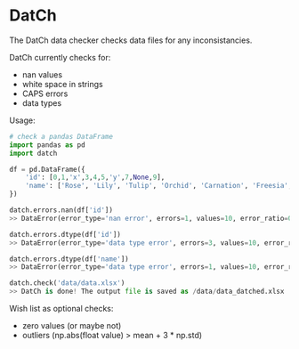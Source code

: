 # DatCh
The DatCh data checker checks data files for any inconsistancies.

DatCh currently checks for:
- nan values
- white space in strings
- CAPS errors
- data types

Usage:
```python
# check a pandas DataFrame
import pandas as pd
import datch

df = pd.DataFrame({
    'id': [0,1,'x',3,4,5,'y',7,None,9],
    'name': ['Rose', 'Lily', 'Tulip', 'Orchid', 'Carnation', 'Freesia', 3.14159265, 'Gladiolus', 'Anemone', 'Daffodil'],
})

datch.errors.nan(df['id'])
>> DataError(error_type='nan error', errors=1, values=10, error_ratio=0.10)

datch.errors.dtype(df['id'])
>> DataError(error_type='data type error', errors=3, values=10, error_ratio=0.30)

datch.errors.dtype(df['name'])
>> DataError(error_type='data type error', errors=1, values=10, error_ratio=0.10)

datch.check('data/data.xlsx')
>> DatCh is done! The output file is saved as /data/data_datched.xlsx
```


Wish list as optional checks:
- zero values (or maybe not)
- outliers (np.abs(float value) > mean + 3 * np.std)
